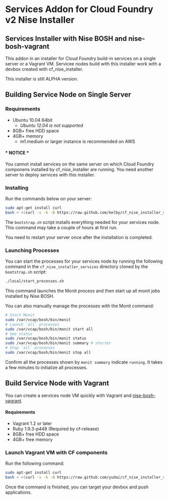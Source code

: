 # Services Addon for Cloud Foundry v2 Nise Installer 

## Services Installer with Nise BOSH and nise-bosh-vagrant

This addon in an installer for Cloud Foundry build-in services on a single server or a Vagrant VM. Servicee nodes build with this installer work with a devbox created with cf_nise_installer.

This installer is still ALPHA version.


## Building Service Node on Single Server


### Requirements

* Ubuntu 10.04 64bit
   * *Ubuntu 12.04 is not supported*
* 8GB+ free HDD space
* 4GB+ memory
   * m1.medium or larger instance is recommended on AWS

#### * NOTICE *

You cannot install services on the same server on which Cloud Foundry componens installed by cf_nise_installer are running. You need another server to deploy services with this installer.

### Installing 

Run the commands below on your server:

```sh
sudo apt-get install curl
bash < <(curl -s -k -B https://raw.github.com/kelby/cf_nise_installer_services/${INSTALLER_BRANCH:-master}/local/bootstrap.sh)
```

The `bootstrap.sh` script installs everything needed for your services node. This command may take a couple of hours at first run.

You need to restart your server once after the installation is completed.

### Launching Processes

You can start the processes for your services node by running the following command in the `cf_nise_installer_services` directory cloned by the `bootstrap.sh` script:

```sh
./local/start_processes.sh
```

This command launches the Monit process and then start up all monit jobs installed by Nise BOSH.

You can also manually manage the processes with the Monit command:

```sh
# Start Monit
sudo /var/vcap/bosh/bin/monit
# Launch `all` processes
sudo /var/vcap/bosh/bin/monit start all
# See status
sudo /var/vcap/bosh/bin/monit status
sudo /var/vcap/bosh/bin/monit summary # shorter
# Stop `all` processes
sudo /var/vcap/bosh/bin/monit stop all
```

Confirm all the processes shown by `monit summary` indicate `running`. It takes a few minutes to initialize all processes.

## Build Service Node with Vagrant

You can create a services node VM quickly with Vagrant and [nise-bosh-vagrant](https://github.com/BrianMMcClain/nise-bosh-vagrant).

#### Requirements

* Vagrant 1.2 or later
* Ruby 1.9.3-p448 (Required by cf-release)
* 8GB+ free HDD space
* 4GB+ free memory

### Launch Vagrant VM with CF components

Run the following command:

```sh
sudo apt-get install curl
bash < <(curl -s -k -B https://raw.github.com/yudai/cf_nise_installer_services/${INSTALLER_BRANCH:-master}/vagrant/bootstrap.sh)
```
Once the command is finished, you can target your devbox and push applications.

